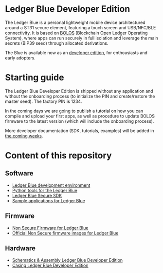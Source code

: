 # Ledger Blue Developer Edition

The Ledger Blue is a personal lightweight mobile device architectured around a ST31 secure element, featuring a touch screen and USB/NFC/BLE connectivity.
It is based on [BOLOS](https://medium.com/@Ledger/introducing-bolos-blockchain-open-ledger-operating-system-b9893d09f333) (Blockchain Open Ledger Operating System), where apps can run securely in full isolation and leverage the main secrets (BIP39 seed) through allocated derivations.

The Blue is available now as an [developer edition](https://www.ledgerwallet.com/products/9-ledger-blue), for enthousiasts and early adopters.

# Starting guide

The Ledger Blue Developer Edition is shipped without any application and without the onboarding process (to initialize the PIN and create/restore the master seed). The factory PIN is 1234.

In the coming days we are going to publish a tutorial on how you can compile and upload your first apps, as well as procedure to update BOLOS firmware to the latest version (which will include the onboarding process).

More developer documentation (SDK, tutorials, examples) will be added in [the coming weeks](https://github.com/LedgerHQ/ledger-blue/blob/master/TODO.md).

# Content of this repository

## Software
* [Ledger Blue development environment](https://github.com/LedgerHQ/ledger-blue/tree/master/env-dev)
* [Python tools for the Ledger Blue](https://github.com/LedgerHQ/ledger-blue/tree/master/loader-python)
* [Ledger Blue Secure SDK](https://github.com/LedgerHQ/ledger-blue/tree/master/secure-sdk-dev)
* [Sample applications for Ledger Blue](https://github.com/LedgerHQ/ledger-blue/tree/master/sample-apps)

## Firmware
* [Non Secure Firmware for Ledger Blue](https://github.com/LedgerHQ/ledger-blue/tree/master/nonsecure-firmware-dev)
* [Official Non Secure firmware images for Ledger Blue](https://github.com/LedgerHQ/ledger-blue/tree/master/nonsecure-firmware-release-dev)

## Hardware
* [Schematics & Assembly Ledger Blue Developer Edition](https://github.com/LedgerHQ/ledger-blue/tree/master/schematics-dev)
* [Casing Ledger Blue Developer Edition](https://github.com/LedgerHQ/ledger-blue/tree/master/casing-dev)
